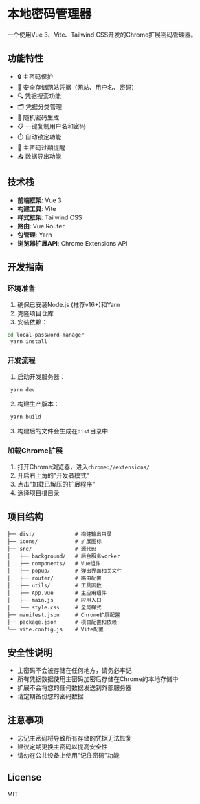 # 本地密码管理器

一个使用Vue 3、Vite、Tailwind CSS开发的Chrome扩展密码管理器。

## 功能特性

- 🔒 主密码保护
- 📝 安全存储网站凭据（网站、用户名、密码）
- 🔍 凭据搜索功能
- 🗂️ 凭据分类管理
- 🔑 随机密码生成
- 📋 一键复制用户名和密码
- ⏱️ 自动锁定功能
- 📅 主密码过期提醒
- 📤 数据导出功能

## 技术栈

- **前端框架**: Vue 3
- **构建工具**: Vite
- **样式框架**: Tailwind CSS
- **路由**: Vue Router
- **包管理**: Yarn
- **浏览器扩展API**: Chrome Extensions API

## 开发指南

### 环境准备

1. 确保已安装Node.js (推荐v16+)和Yarn
2. 克隆项目仓库
3. 安装依赖：

```bash
cd local-password-manager
 yarn install
```

### 开发流程

1. 启动开发服务器：

```bash
 yarn dev
```

2. 构建生产版本：

```bash
 yarn build
```

3. 构建后的文件会生成在`dist`目录中

### 加载Chrome扩展

1. 打开Chrome浏览器，进入`chrome://extensions/`
2. 开启右上角的"开发者模式"
3. 点击"加载已解压的扩展程序"
4. 选择项目根目录

## 项目结构

```
├── dist/             # 构建输出目录
├── icons/            # 扩展图标
├── src/              # 源代码
│   ├── background/   # 后台服务worker
│   ├── components/   # Vue组件
│   ├── popup/        # 弹出界面相关文件
│   ├── router/       # 路由配置
│   ├── utils/        # 工具函数
│   ├── App.vue       # 主应用组件
│   ├── main.js       # 应用入口
│   └── style.css     # 全局样式
├── manifest.json     # Chrome扩展配置
├── package.json      # 项目配置和依赖
└── vite.config.js    # Vite配置
```

## 安全性说明

- 主密码不会被存储在任何地方，请务必牢记
- 所有凭据数据使用主密码加密后存储在Chrome的本地存储中
- 扩展不会将您的任何数据发送到外部服务器
- 请定期备份您的密码数据

## 注意事项

- 忘记主密码将导致所有存储的凭据无法恢复
- 建议定期更换主密码以提高安全性
- 请勿在公共设备上使用"记住密码"功能

## License

MIT